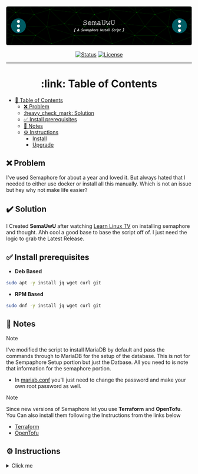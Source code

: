 <p align="center">
  <a href="" rel="noopener">
 <img src="./.github/images/github-header-image.png" alt="Project logo"></a>
</p>

<div align="center">

[![Status](https://img.shields.io/badge/status-active-success.svg)]()
[![License](https://img.shields.io/badge/license-MIT-blue.svg)](/LICENSE)

</div>

---

<h1 align="center"> :link: Table of Contents </h1>

+ [:link: Table of Contents](#%3A%6C%69%6E%6B%3A%2D%74%61%62%6C%65%2D%6F%66%2D%63%6F%6E%74%65%6E%74%73)
  + [:x: Problem](#%3A%78%3A%2D%70%72%6F%62%6C%65%6D)
  + [:heavy\_check\_mark: Solution](#%3A%68%65%61%76%79%5F%63%68%65%63%6B%5F%6D%61%72%6B%3A%2D%73%6F%6C%75%74%69%6F%6E)
  + [✅ Install prerequisites](#%E2%9C%85%2D%69%6E%73%74%61%6C%6C%2D%70%72%65%72%65%71%75%69%73%69%74%65%73)
  + [:memo: Notes](#%3A%6D%65%6D%6F%3A%2D%6E%6F%74%65%73)
  + [:gear: Instructions](#%3A%67%65%61%72%3A%2D%69%6E%73%74%72%75%63%74%69%6F%6E%73)
    + [Install](#%69%6E%73%74%61%6C%6C)
    + [Upgrade](#%75%70%67%72%61%64%65)
  



## :x: Problem

I've used Semaphore for about a year and loved it. But always hated that I needed to either use docker or install all this manually. Which is not an issue but hey why not make life easier? 

## :heavy_check_mark: Solution

I Created **SemaUwU**  after watching [Learn Linux TV](https://www.learnlinux.tv/complete-ansible-semaphore-tutorial-from-installation-to-automation/#more-4065) on installing semaphore and thought. Ahh cool a good base to base the script off of. I just need the logic to grab the Latest Release. 


## ✅ Install prerequisites
- **Deb Based**

```bash
sudo apt -y install jq wget curl git
```
  - **RPM Based**

```bash
sudo dnf -y install jq wget curl git
```

## :memo: Notes
> [!NOTE]
> I've modified the script to install MariaDB by default and pass the commands through to MariaDB for the setup of the database. This is not for the Sempaphore Setup portion but just the Datbase. All you need to is note that information for the semaphore portion.
> - In [mariab.conf](conf/mariadb.conf) you'll just need to change the password and make your own root password as well.

> [!NOTE]
> Since new versions of Semaphore let you use **Terraform** and **OpenTofu**. You Can also install them following the Instructions from the links below
> - [Terraform](https://developer.hashicorp.com/terraform/install?ajs_aid=edd2c1a1-9fee-4fca-b9af-9b89a5e3932c&product_intent=terraform)
> - [OpenTofu](https://opentofu.org/docs/intro/install/)

## :gear: Instructions

<details>
  <summary>Click me</summary>


### Install

- **Clone the repo.**

```bash
git clone https://github.com/ColoredBytes/semaUwU.git
```

- **Change into the directory**

 ```bash
cd semaUwU
```
- **On Deb Based Systems.**
 
 ```bash
 ./install.sh deb
```
- **On Rpm Based Systems.**

```bash
./install.sh rpm
```

---

### Upgrade

- **Change into the directory**

 ```bash
cd semaUwU
```
- **On Deb Based Systems.**
 
 ```bash
 ./upgrade.sh deb
```
- **On Rpm Based Systems.**

```bash
./upgrade.sh rpm
```
</details>









